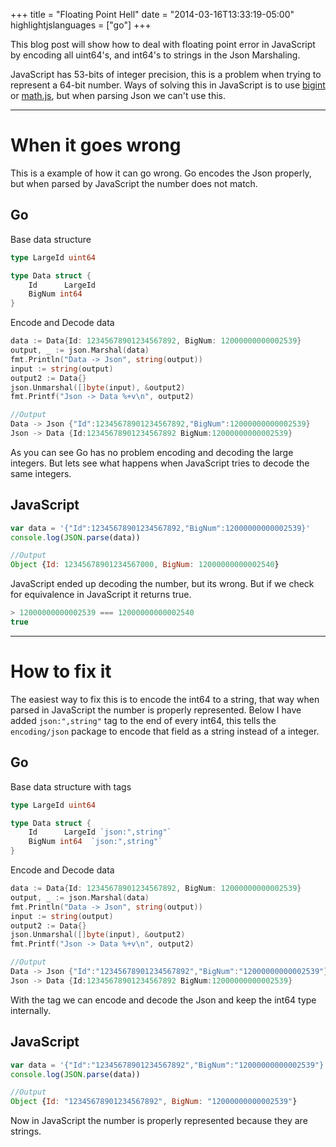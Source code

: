 +++
title = "Floating Point Hell"
date = "2014-03-16T13:33:19-05:00"
highlightjslanguages = ["go"]
+++

This blog post will show how to deal with floating point error in JavaScript by encoding all uint64's, and int64's to strings in the Json Marshaling.
<!--more-->

JavaScript has 53-bits of integer precision, this is a problem when trying to represent a 64-bit number. Ways of solving this in JavaScript is to use [bigint](https://v8project.blogspot.com/2018/05/bigint.html) or [math.js](http://mathjs.org/), but when parsing Json we can't use this.

---

# When it goes wrong

This is a example of how it can go wrong. Go encodes the Json properly, but when parsed by JavaScript the number does not match.

## Go

Base data structure

```go
type LargeId uint64

type Data struct {
    Id      LargeId
    BigNum int64
}
```

Encode and Decode data

```go
data := Data{Id: 12345678901234567892, BigNum: 12000000000002539}
output, _ := json.Marshal(data)
fmt.Println("Data -> Json", string(output))
input := string(output)
output2 := Data{}
json.Unmarshal([]byte(input), &output2)
fmt.Printf("Json -> Data %+v\n", output2)

//Output
Data -> Json {"Id":12345678901234567892,"BigNum":12000000000002539}
Json -> Data {Id:12345678901234567892 BigNum:12000000000002539}
```

As you can see Go has no problem encoding and decoding the large integers.
But lets see what happens when JavaScript tries to decode the same integers.

## JavaScript

```javascript
var data = '{"Id":12345678901234567892,"BigNum":12000000000002539}'
console.log(JSON.parse(data))

//Output
Object {Id: 12345678901234567000, BigNum: 12000000000002540}
```

JavaScript ended up decoding the number, but its wrong.
But if we check for equivalence in JavaScript it returns true.

```javascript
> 12000000000002539 === 12000000000002540
true
```

---

# How to fix it

The easiest way to fix this is to encode the int64 to a string, that way when parsed in JavaScript the number is properly represented.
Below I have added `json:",string"` tag to the end of every int64, this tells the `encoding/json` package to encode that field as a string instead of a integer.

## Go

Base data structure with tags

```go
type LargeId uint64

type Data struct {
    Id      LargeId `json:",string"`
    BigNum int64  `json:",string"`
}
```

Encode and Decode data

```go
data := Data{Id: 12345678901234567892, BigNum: 12000000000002539}
output, _ := json.Marshal(data)
fmt.Println("Data -> Json", string(output))
input := string(output)
output2 := Data{}
json.Unmarshal([]byte(input), &output2)
fmt.Printf("Json -> Data %+v\n", output2)

//Output
Data -> Json {"Id":"12345678901234567892","BigNum":"12000000000002539"}
Json -> Data {Id:12345678901234567892 BigNum:12000000000002539}
```

With the tag we can encode and decode the Json and keep the int64 type internally.

## JavaScript

```javascript
var data = '{"Id":"12345678901234567892","BigNum":"12000000000002539"}'
console.log(JSON.parse(data))

//Output
Object {Id: "12345678901234567892", BigNum: "12000000000002539"}
```

Now in JavaScript the number is properly represented because they are strings.